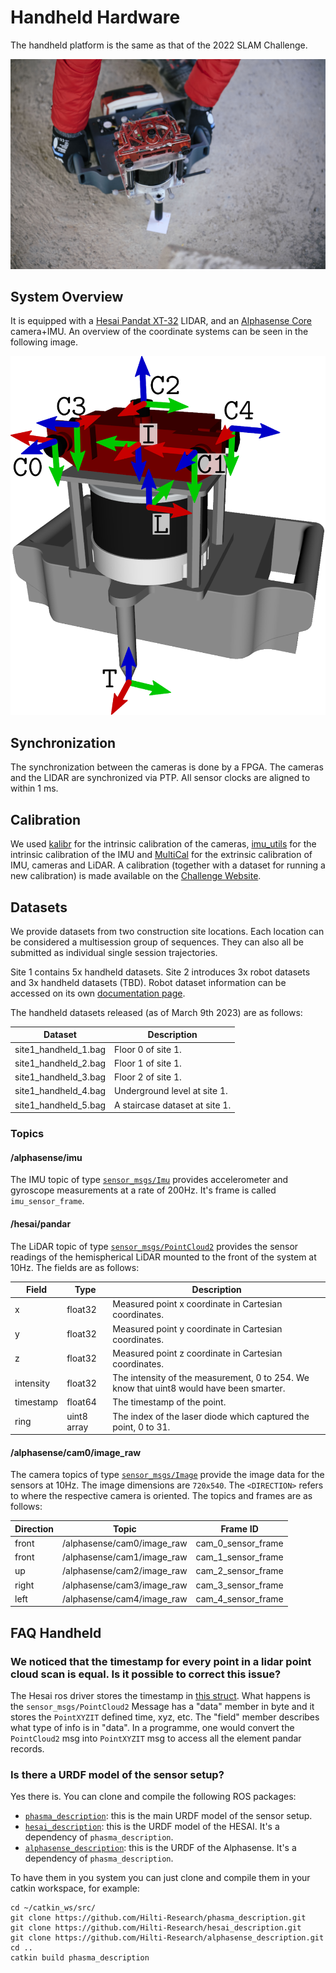 # Handheld Hardware
The handheld platform is the same as that of the 2022 SLAM Challenge.

<img src="images/handheld/handheld.jpg" alt="Handheld device">

## System Overview
It is equipped with a [Hesai Pandat XT-32](http://www.oxts.com/wp-content/uploads/2021/01/Hesai-PandarXT_User_Manual.pdf) LIDAR, and an [Alphasense Core](https://github.com/sevensense-robotics/alphasense_core_manual) camera+IMU. 
An overview of the coordinate systems can be seen in the following image.

<img src="images/handheld/frames1.png" alt="Handheld Frames 1">


## Synchronization
The synchronization between the cameras is done by a FPGA. The cameras and the LIDAR are synchronized via PTP. All sensor clocks are aligned to within 1 ms.

## Calibration
We used [kalibr](https://github.com/ethz-asl/kalibr) for the intrinsic calibration of the cameras, [imu_utils](https://github.com/gaowenliang/imu_utils.git) for the intrinsic calibration of the IMU and [MultiCal](https://github.com/zhixy/multical) for the extrinsic calibration of IMU, cameras and LiDAR. A calibration (together with a dataset for running a new calibration) is made available on the [Challenge Website](https://hilti-challenge.com).

## Datasets
We provide datasets from two construction site locations. Each location can be considered a multisession group of sequences. They can also all be submitted as individual single session trajectories.

Site 1 contains 5x handheld datasets.
Site 2 introduces 3x robot datasets and 3x handheld datasets (TBD). Robot dataset information can be accessed on its own [documentation page](documentation/hardware/Robot.md). 

The handheld datasets released (as of March 9th 2023) are as follows:

| Dataset                  | Description                    |
|--------------------------|--------------------------------|
| site1_handheld_1.bag     | Floor 0 of site 1.             |
| site1_handheld_2.bag     | Floor 1 of site 1.             |
| site1_handheld_3.bag     | Floor 2 of site 1.             |
| site1_handheld_4.bag     | Underground level at site 1.   |
| site1_handheld_5.bag     | A staircase dataset at site 1. |

### Topics
#### /alphasense/imu
The IMU topic of type [`sensor_msgs/Imu`](http://docs.ros.org/en/noetic/api/sensor_msgs/html/msg/Imu.html) provides accelerometer and gyroscope measurements at a rate of 200Hz. It's frame is called `imu_sensor_frame`.

#### /hesai/pandar
The LiDAR topic of type [`sensor_msgs/PointCloud2`](http://docs.ros.org/en/melodic/api/sensor_msgs/html/msg/PointCloud2.html) provides the sensor readings of the hemispherical LiDAR mounted to the front of the system at 10Hz. The fields are as follows:

| Field     | Type         | Description                                                                             |
|-----------|--------------|-----------------------------------------------------------------------------------------|
| x         | float32      | Measured point x coordinate in Cartesian coordinates.                                   |
| y         | float32      | Measured point y coordinate in Cartesian coordinates.                                   |
| z         | float32      | Measured point z coordinate in Cartesian coordinates.                                   |
| intensity | float32      | The intensity of the measurement, 0 to 254. We know that uint8 would have been smarter. |
| timestamp | float64      | The timestamp of the point.                                                             |
| ring      | uint8 array  | The index of the laser diode which captured the point, 0 to 31.                         |

#### /alphasense/cam0/image_raw
The camera topics of type [`sensor_msgs/Image`](http://docs.ros.org/en/noetic/api/sensor_msgs/html/msg/Image.html) provide the image data for the sensors at 10Hz. The image dimensions are `720x540`. The `<DIRECTION>` refers to where the respective camera is oriented. The topics and frames are as follows:

| Direction | Topic                      | Frame ID           |
|-----------|----------------------------|--------------------|
| front     | /alphasense/cam0/image_raw | cam_0_sensor_frame |
| front     | /alphasense/cam1/image_raw | cam_1_sensor_frame |
| up        | /alphasense/cam2/image_raw | cam_2_sensor_frame |
| right     | /alphasense/cam3/image_raw | cam_3_sensor_frame |
| left      | /alphasense/cam4/image_raw | cam_4_sensor_frame |

## FAQ Handheld

### We noticed that the timestamp for every point in a lidar point cloud scan is equal. Is it possible to correct this issue?
The Hesai ros driver stores the timestamp in [this struct](https://github.com/HesaiTechnology/HesaiLidar_General_ROS/blob/master/src/HesaiLidar_General_SDK/src/PandarGeneralRaw/include/pandarGeneral/point_types.h). What happens is the `sensor_msgs/PointCloud2` Message has a "data" member in byte and it stores the `PointXYZIT` defined time, xyz, etc. The "field" member describes what type of info is in "data". In a programme, one would convert the `PointCloud2` msg into `PointXYZIT` msg to access all the element pandar records.

### Is there a URDF model of the sensor setup?
Yes there is. You can clone and compile the following ROS packages:
- [`phasma_description`](https://github.com/Hilti-Research/phasma_description.git): this is the main URDF model of the sensor setup.
- [`hesai_description`](https://github.com/Hilti-Research/hesai_description): this is the URDF model of the HESAI. It's a dependency of `phasma_description`.
- [`alphasense_description`](https://github.com/Hilti-Research/alphasense_description): this is the URDF of the Alphasense. It's a dependency of `phasma_description`.

To have them in you system you can just clone and compile them in your catkin workspace, for example:
```
cd ~/catkin_ws/src/
git clone https://github.com/Hilti-Research/phasma_description.git
git clone https://github.com/Hilti-Research/hesai_description.git
git clone https://github.com/Hilti-Research/alphasense_description.git
cd ..
catkin build phasma_description
```
